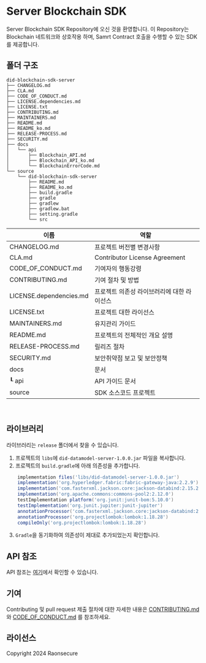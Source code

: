 # Server Blockchain SDK
Server Blockchain SDK Repository에 오신 것을 환영합니다.
이 Repository는 Blockchain 네트워크와 상호작용 하며, Samrt Contract 호출을 수행할 수 있는 SDK를 제공합니다.

## 폴더 구조
```
did-blockchain-sdk-server
├── CHANGELOG.md
├── CLA.md
├── CODE_OF_CONDUCT.md
├── LICENSE.dependencies.md
├── LICENSE.txt
├── CONTRIBUTING.md
├── MAINTAINERS.md
├── README.md
├── README_ko.md
├── RELEASE-PROCESS.md
├── SECURITY.md
├── docs
│   └── api
│       ├── Blockchain_API.md 
│       ├── Blockchain_API_ko.md 
│       └── BlockchainErrorCode.md 
└── source
    └── did-blockchain-sdk-server
        ├── README.md
        ├── README_ko.md
        ├── build.gradle
        ├── gradle
        ├── gradlew
        ├── gradlew.bat
        ├── setting.gradle
        └── src
```

|  이름                      |              역할                          |
| -------------------------- | ------------------------------------------ |
| CHANGELOG.md               | 프로젝트 버전별 변경사항                   |
| CLA.md                     | Contributor License Agreement              |
| CODE_OF_CONDUCT.md         | 기여자의 행동강령                          |
| CONTRIBUTING.md            | 기여 절차 및 방법                          |
| LICENSE.dependencies.md    | 프로젝트 의존성 라이브러리에 대한 라이선스 |
| LICENSE.txt                | 프로젝트 대한 라이선스                     |
| MAINTAINERS.md             | 유지관리 가이드                            |
| README.md                  | 프로젝트의 전체적인 개요 설명              |
| RELEASE-PROCESS.md         | 릴리즈 절차                                |
| SECURITY.md                | 보안취약점 보고 및 보안정책                | 
| docs                       | 문서                                       |
| ┖ api                      | API 가이드 문서                            |
| source                     | SDK 소스코드 프로젝트                      | 

<br>

## 라이브러리
라이브러리는 `release` 폴더에서 찾을 수 있습니다.
1. 프로젝트의 `libs`에 `did-datamodel-server-1.0.0.jar` 파일을 복사합니다.
2. 프로젝트의 `build.gradle`에 아래 의존성을 추가합니다.
```groovy
    implementation files('libs/did-datamodel-server-1.0.0.jar')
    implementation('org.hyperledger.fabric:fabric-gateway-java:2.2.9')
    implementation('com.fasterxml.jackson.core:jackson-databind:2.15.2')
    implementation('org.apache.commons:commons-pool2:2.12.0')
    testImplementation platform('org.junit:junit-bom:5.10.0')
    testImplementation('org.junit.jupiter:junit-jupiter')
    annotationProcessor('com.fasterxml.jackson.core:jackson-databind:2.15.2')
    annotationProcessor('org.projectlombok:lombok:1.18.28')
    compileOnly('org.projectlombok:lombok:1.18.28')
```
3. `Gradle`을 동기화하여 의존성이 제대로 추가되었는지 확인합니다.

## API 참조

API 참조는 [여기](source/did-blockchain-sdk-server/README.md)에서 확인할 수 있습니다.

## 기여
Contributing 및 pull request 제출 절차에 대한 자세한 내용은 [CONTRIBUTING.md](CONTRIBUTING.md)와 [CODE_OF_CONDUCT.md](CODE_OF_CONDUCT.md) 를 참조하세요.

## 라이선스
Copyright 2024 Raonsecure

